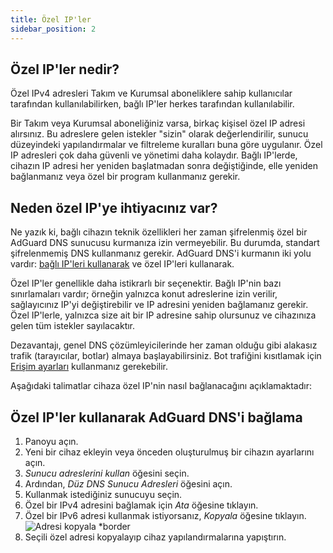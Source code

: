 ```yaml
---
title: Özel IP'ler
sidebar_position: 2
---
```


## Özel IP'ler nedir?

Özel IPv4 adresleri Takım ve Kurumsal aboneliklere sahip kullanıcılar tarafından kullanılabilirken, bağlı IP'ler herkes tarafından kullanılabilir.

Bir Takım veya Kurumsal aboneliğiniz varsa, birkaç kişisel özel IP adresi alırsınız. Bu adreslere gelen istekler "sizin" olarak değerlendirilir, sunucu düzeyindeki yapılandırmalar ve filtreleme kuralları buna göre uygulanır. Özel IP adresleri çok daha güvenli ve yönetimi daha kolaydır. Bağlı IP'lerde, cihazın IP adresi her yeniden başlatmadan sonra değiştiğinde, elle yeniden bağlanmanız veya özel bir program kullanmanız gerekir.

## Neden özel IP'ye ihtiyacınız var?

Ne yazık ki, bağlı cihazın teknik özellikleri her zaman şifrelenmiş özel bir AdGuard DNS sunucusu kurmanıza izin vermeyebilir. Bu durumda, standart şifrelenmemiş DNS kullanmanız gerekir. AdGuard DNS'i kurmanın iki yolu vardır: [bağlı IP'leri kullanarak](/private-dns/connect-devices/other-options/linked-ip.md) ve özel IP'leri kullanarak.

Özel IP'ler genellikle daha istikrarlı bir seçenektir. Bağlı IP'nin bazı sınırlamaları vardır; örneğin yalnızca konut adreslerine izin verilir, sağlayıcınız IP'yi değiştirebilir ve IP adresini yeniden bağlamanız gerekir. Özel IP'lerle, yalnızca size ait bir IP adresine sahip olursunuz ve cihazınıza gelen tüm istekler sayılacaktır.

Dezavantajı, genel DNS çözümleyicilerinde her zaman olduğu gibi alakasız trafik (tarayıcılar, botlar) almaya başlayabilirsiniz. Bot trafiğini kısıtlamak için [Erişim ayarları](/private-dns/server-and-settings/access.md) kullanmanız gerekebilir.

Aşağıdaki talimatlar cihaza özel IP'nin nasıl bağlanacağını açıklamaktadır:

## Özel IP'ler kullanarak AdGuard DNS'i bağlama

1. Panoyu açın.
2. Yeni bir cihaz ekleyin veya önceden oluşturulmuş bir cihazın ayarlarını açın.
3. _Sunucu adreslerini kullan_ öğesini seçin.
4. Ardından, _Düz DNS Sunucu Adresleri_ öğesini açın.
5. Kullanmak istediğiniz sunucuyu seçin.
6. Özel bir IPv4 adresini bağlamak için _Ata_ öğesine tıklayın.
7. Özel bir IPv6 adresi kullanmak istiyorsanız, _Kopyala_ öğesine tıklayın.
    ![Adresi kopyala \*border](https://cdn.adtidy.org/content/kb/dns/private/new_dns/connect/dedicated_step7.png)
8. Seçili özel adresi kopyalayıp cihaz yapılandırmalarına yapıştırın.
